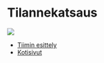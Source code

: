 # Tilannekatsaus

![](https://openclipart.org/image/400px/286947)



* [Tiimin esittely](../10-Projektihallinta/esittely.md)
* [Kotisivut](https://fi-a2022-ttc2070.pages.labranet.jamk.fi/ht1-AC8409-/inventaarioapu-2022/)
